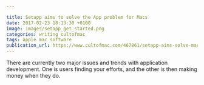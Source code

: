 ```yaml
---

title: Setapp aims to solve the App problem for Macs
date: 2017-02-23 18:13:30 +0100
image: images/setapp_get_started.png
categories: writing cultofmac
tags: apple mac software
publication_url: https://www.cultofmac.com/467861/setapp-aims-solve-mac-apps-problem/
---
```


There are currently two major issues and trends with application development. One is users finding your efforts, and the other is then making money when they do.
